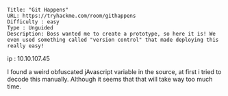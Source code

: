 ```
Title: "Git Happens"
URL: https://tryhackme.com/room/githappens
Difficulty : easy
Type : Unguided
Description: Boss wanted me to create a prototype, so here it is! We even used something called "version control" that made deploying this really easy!
```

ip : 10.10.107.45

I found a weird obfuscated jAvascript variable in the source, at first i tried to decode this manually. Although it seems that that will take way too much time.
